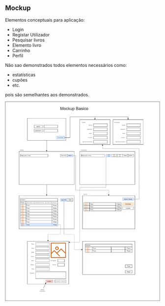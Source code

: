 ## Mockup

Elementos conceptuais para aplicação:
- Login
- Registar Utilizador
- Pesquisar livros
- Elemento livro
- Carrinho
- Perfil

Não sao demonstrados todos elementos necessários como:
- estatísticas
- cupões
- etc.

pois são semelhantes aos demonstrados.

![Elementos protótipos para aplicação](/Sprints/Mockup.png)
